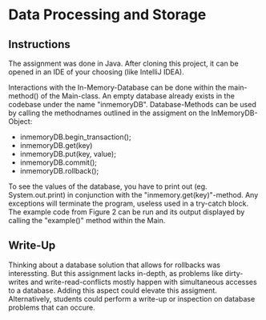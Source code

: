 # Data Processing and Storage 

## Instructions
The assignment was done in Java. After cloning this project, it can be opened in an IDE of your choosing (like IntelliJ IDEA). 

Interactions with the In-Memory-Database can be done within the main-method() of the Main-class. An empty database already exists in the codebase under the name "inmemoryDB". Database-Methods can be used by calling the methodnames outlined in the assigment on the InMemoryDB-Object:
- inmemoryDB.begin_transaction();
- inmemoryDB.get(key)
- inmemoryDB.put(key, value);
- inmemoryDB.commit();
- inmemoryDB.rollback();

To see the values of the database, you have to print out (eg. System.out.print) in conjunction with the "inmemory.get(key)"-method. Any exceptions will terminate the program, useless used in a try-catch block. The example code from Figure 2 can be run and its output displayed by calling the "example()" method within the Main.

## Write-Up
Thinking about a database solution that allows for rollbacks was interessting. But this assignment lacks in-depth, as problems like dirty-writes and write-read-conflicts mostly happen with simultaneous accesses to a database. Adding this aspect could elevate this assigment. Alternatively, students could perform a write-up or inspection on database problems that can occure.
